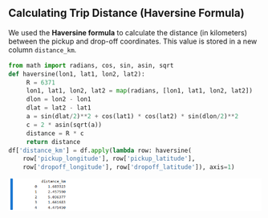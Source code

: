 ## Calculating Trip Distance (Haversine Formula)
We used the **Haversine formula** to calculate the distance (in kilometers) between the pickup and drop-off coordinates. This value is stored in a new column `distance_km`.

```Python
from math import radians, cos, sin, asin, sqrt
def haversine(lon1, lat1, lon2, lat2):
     R = 6371 
     lon1, lat1, lon2, lat2 = map(radians, [lon1, lat1, lon2, lat2])
     dlon = lon2 - lon1
     dlat = lat2 - lat1 
     a = sin(dlat/2)**2 + cos(lat1) * cos(lat2) * sin(dlon/2)**2
     c = 2 * asin(sqrt(a))
     distance = R * c
     return distance
df['distance_km'] = df.apply(lambda row: haversine(
    row['pickup_longitude'], row['pickup_latitude'],
    row['dropoff_longitude'], row['dropoff_latitude']), axis=1)
```
![](screenshots/distance_calc.png)
